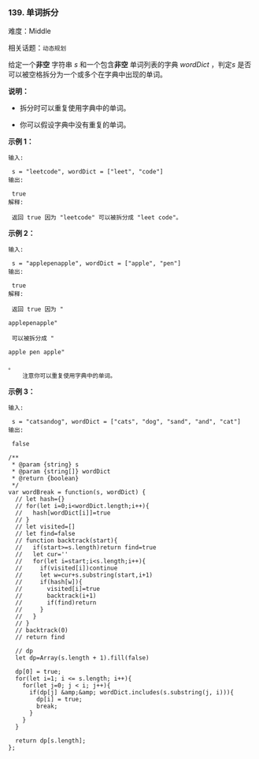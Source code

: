 ### 139. 单词拆分

难度：Middle

相关话题：`动态规划`

给定一个**非空** 字符串 *s*  和一个包含**非空** 单词列表的字典 *wordDict* ，判定*s*  是否可以被空格拆分为一个或多个在字典中出现的单词。



**说明：** 




* 拆分时可以重复使用字典中的单词。

* 你可以假设字典中没有重复的单词。





**示例 1：** 



```
输入:

 s = "leetcode", wordDict = ["leet", "code"]
输出:

 true
解释:

 返回 true 因为 "leetcode" 可以被拆分成 "leet code"。
```


**示例 2：** 



```
输入:

 s = "applepenapple", wordDict = ["apple", "pen"]
输出:

 true
解释:

 返回 true 因为 "

applepenapple"

 可以被拆分成 "

apple pen apple"

。
    注意你可以重复使用字典中的单词。
```


**示例 3：** 



```
输入:

 s = "catsandog", wordDict = ["cats", "dog", "sand", "and", "cat"]
输出:

 false
```

```
/**
 * @param {string} s
 * @param {string[]} wordDict
 * @return {boolean}
 */
var wordBreak = function(s, wordDict) {
  // let hash={}
  // for(let i=0;i<wordDict.length;i++){
  //   hash[wordDict[i]]=true
  // }
  // let visited=[]
  // let find=false
  // function backtrack(start){
  //   if(start>=s.length)return find=true
  //   let cur=''
  //   for(let i=start;i<s.length;i++){
  //     if(visited[i])continue
  //     let w=cur+s.substring(start,i+1)
  //     if(hash[w]){
  //       visited[i]=true
  //       backtrack(i+1)     
  //       if(find)return
  //     }
  //   }
  // }
  // backtrack(0)
  // return find

  // dp
  let dp=Array(s.length + 1).fill(false)

  dp[0] = true;
  for(let i=1; i <= s.length; i++){
    for(let j=0; j < i; j++){
      if(dp[j] &amp;&amp; wordDict.includes(s.substring(j, i))){
        dp[i] = true;
        break;
      }
    }
  }

  return dp[s.length];
};
```

